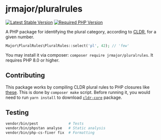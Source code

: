 # jrmajor/pluralrules

<a href="https://packagist.org/packages/jrmajor/pluralrules"><img src="https://img.shields.io/packagist/v/jrmajor/pluralrules.svg" alt="Latest Stable Version"></a>
<a href="https://packagist.org/packages/jrmajor/pluralrules"><img src="https://img.shields.io/packagist/php-v/jrmajor/pluralrules.svg" alt="Required PHP Version"></a>

A PHP package for identifying the plural category, according to [CLDR](https://github.com/unicode-cldr/cldr-core/blob/master/supplemental/plurals.json), for a given number.

```php
Major\PluralRules\PluralRules::select('pl', 42); // 'few'
```

You may install it via composer: `composer require jrmajor/pluralrules`. It requires PHP 8.0 or higher.

## Contributing

This package works by compiling CLDR plural rules to PHP closures like [these](rules/pl.php).
This is done by `composer make` script.
Before running it, you would need to run `yarn install` to download [`cldr-core`](https://github.com/unicode-org/cldr-json/tree/main/cldr-json/cldr-core) package.

## Testing

```sh
vendor/bin/pest              # Tests
vendor/bin/phpstan analyse   # Static analysis
vendor/bin/php-cs-fixer fix  # Formatting
```
